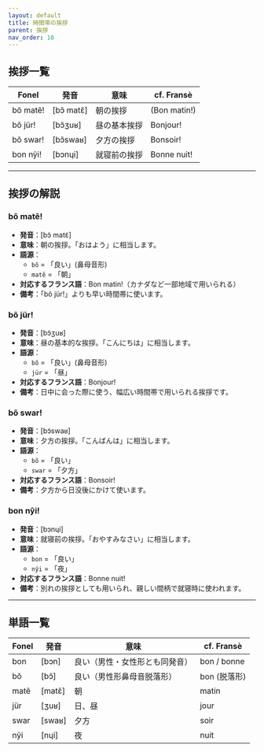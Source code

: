 ```yaml
---
layout: default
title: 時間帯の挨拶
parent: 挨拶
nav_order: 10
---
```


## 挨拶一覧

| Fonel            | 発音             | 意味               | cf. Fransè           |
|------------------|------------------|--------------------|----------------------|
| bõ matẽ!         | [bɔ̃ matɛ̃]      | 朝の挨拶           | (Bon matin!)         |
| bõ jür!          | [bɔ̃ʒuʁ]         | 昼の基本挨拶       | Bonjour!             |
| bõ swar!         | [bɔ̃swaʁ]        | 夕方の挨拶         | Bonsoir!             |
| bon nŷi!         | [bɔnɥi]          | 就寝前の挨拶       | Bonne nuit!          |

---

## 挨拶の解説

### bõ matẽ!
- **発音**：[bɔ̃ matɛ̃]
- **意味**：朝の挨拶。「おはよう」に相当します。
- **語源**：
  - `bõ` = 「良い」(鼻母音形)
  - `matẽ` = 「朝」
- **対応するフランス語**：Bon matin!（カナダなど一部地域で用いられる）
- **備考**：「bõ jür!」よりも早い時間帯に使います。

### bõ jür!
- **発音**：[bɔ̃ʒuʁ]
- **意味**：昼の基本的な挨拶。「こんにちは」に相当します。
- **語源**：
  - `bõ` = 「良い」(鼻母音形)
  - `jür` = 「昼」
- **対応するフランス語**：Bonjour!
- **備考**：日中に会った際に使う、幅広い時間帯で用いられる挨拶です。

### bõ swar!
- **発音**：[bɔ̃swaʁ]
- **意味**：夕方の挨拶。「こんばんは」に相当します。
- **語源**：
  - `bõ` = 「良い」
  - `swar` = 「夕方」
- **対応するフランス語**：Bonsoir!
- **備考**：夕方から日没後にかけて使います。

### bon nŷi!
- **発音**：[bɔnɥi]
- **意味**：就寝前の挨拶。「おやすみなさい」に相当します。
- **語源**：
  - `bon` = 「良い」
  - `nŷi` = 「夜」
- **対応するフランス語**：Bonne nuit!
- **備考**：別れの挨拶としても用いられ、親しい間柄で就寝時に使われます。

---

## 単語一覧

| Fonel     | 発音      | 意味                          | cf. Fransè     |
|-----------|-----------|-------------------------------|----------------|
| bon       | [bɔn]     | 良い（男性・女性形とも同発音）| bon / bonne    |
| bõ        | [bɔ̃]     | 良い（男性形鼻母音脱落形）    | bon (脱落形)   |
| matẽ      | [matɛ̃]   | 朝                            | matin          |
| jür       | [ʒuʁ]     | 日、昼                        | jour           |
| swar      | [swaʁ]    | 夕方                          | soir           |
| nŷi       | [nɥi]     | 夜                            | nuit           |
